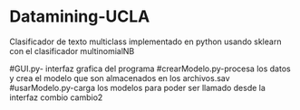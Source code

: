 # Datamining-UCLA
Clasificador de texto multiclass implementado en python usando sklearn con el clasificador multinomialNB

#GUI.py- interfaz grafica del programa
#crearModelo.py-procesa los datos y crea el modelo que son almacenados en los archivos.sav
#usarModelo.py-carga los modelos para poder ser llamado desde la interfaz
combio
cambio2
